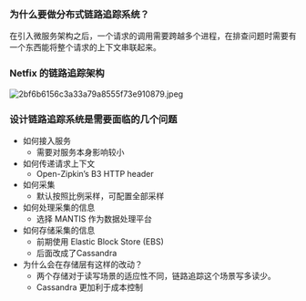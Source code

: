 ### 为什么要做分布式链路追踪系统？
在引入微服务架构之后，一个请求的调用需要跨越多个进程，在排查问题时需要有一个东西能将整个请求的上下文串联起来。
### Netfix 的链路追踪架构
![2bf6b6156c3a33a79a8555f73e910879.jpeg](evernotecid://7F01B206-A616-4EA4-AABF-0C5FA9B75355/appyinxiangcom/26825047/ENNote/p141?hash=2bf6b6156c3a33a79a8555f73e910879)

### 设计链路追踪系统是需要面临的几个问题
* 如何接入服务
    * 需要对服务本身影响较小
* 如何传递请求上下文
    * Open-Zipkin’s B3 HTTP header
* 如何采集
    * 默认按照比例采样，可配置全部采样
* 如何处理采集的信息
    * 选择 MANTIS 作为数据处理平台
* 如何存储采集的信息
    * 前期使用  Elastic Block Store (EBS)
    * 后面改成了Cassandra
* 为什么会在存储层有这样的改动？
    * 两个存储对于读写场景的适应性不同，链路追踪这个场景写多读少。
    * Cassandra 更加利于成本控制
